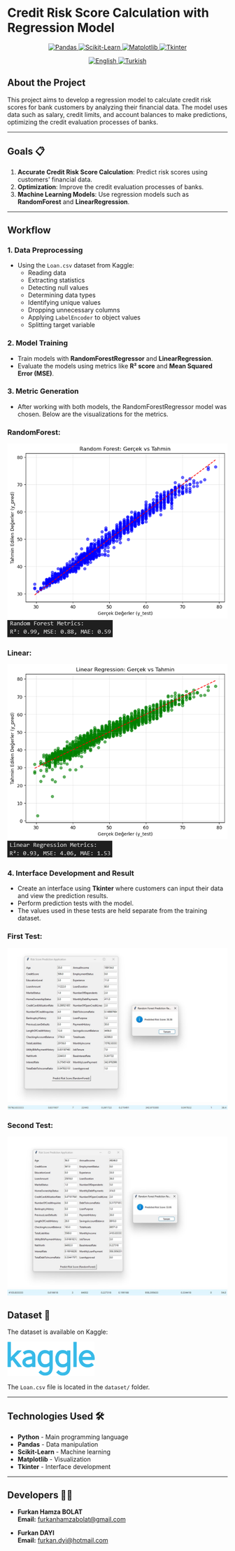 # Credit Risk Score Calculation with Regression Model

<p align="center">
  <a href="https://pandas.pydata.org/">
    <img src="https://img.shields.io/badge/Pandas-1.x-blue?logo=pandas&logoColor=white" alt="Pandas">
  </a>
  <a href="https://scikit-learn.org/">
    <img src="https://img.shields.io/badge/Scikit--Learn-0.24-green?logo=scikit-learn&logoColor=white" alt="Scikit-Learn">
  </a>
  <a href="https://matplotlib.org/">
    <img src="https://img.shields.io/badge/Matplotlib-3.x-orange?logo=matplotlib&logoColor=white" alt="Matplotlib">
  </a>
  <a href="https://docs.python.org/3/library/tkinter.html">
    <img src="https://img.shields.io/badge/Tkinter-Built--in-yellow?logo=tkinter&logoColor=white" alt="Tkinter">
  </a>
</p>


<p align="center">
  <a href="README.md">
    <img src="https://img.shields.io/badge/lang-English-blue.svg" alt="English">
  </a>
  <a href="README_TR.md">
    <img src="https://img.shields.io/badge/lang-Turkish-red.svg" alt="Turkish">
  </a>
</p>

## About the Project

This project aims to develop a regression model to calculate credit risk scores for bank customers by analyzing their financial data. The model uses data such as salary, credit limits, and account balances to make predictions, optimizing the credit evaluation processes of banks.

---

## Goals 📋

1. **Accurate Credit Risk Score Calculation**: Predict risk scores using customers' financial data.
2. **Optimization**: Improve the credit evaluation processes of banks.
3. **Machine Learning Models**: Use regression models such as **RandomForest** and **LinearRegression**.

---

## Workflow

### 1. **Data Preprocessing**
- Using the `Loan.csv` dataset from Kaggle:
  - Reading data
  - Extracting statistics
  - Detecting null values
  - Determining data types
  - Identifying unique values
  - Dropping unnecessary columns
  - Applying `LabelEncoder` to object values
  - Splitting target variable

### 2. **Model Training**
- Train models with **RandomForestRegressor** and **LinearRegression**.
- Evaluate the models using metrics like **R² score** and **Mean Squared Error (MSE)**.

### 3. **Metric Generation**
- After working with both models, the RandomForestRegressor model was chosen. Below are the visualizations for the metrics.
### RandomForest:
<img src="images/RandomForest.png" alt="RandomForest">
<img src="images/RandomMetric.png" alt="RandomMetric">

### Linear:

<img src="images/Linear.png" alt="Linear">
<img src="images/LinearMetric.png" alt="LinearMetric">

### 4. **Interface Development and Result**
- Create an interface using **Tkinter** where customers can input their data and view the prediction results.
- Perform prediction tests with the model.
- The values used in these tests are held separate from the training dataset.

### First Test:
<img src="images/Pred1.jpg" alt="Pred1">
<img src="images/Pred1_1.jpg" alt="Pred1_1">

### Second Test:

<img src="images/Pred2.jpg" alt="Pred2">
<img src="images/Pred2_2.jpg" alt="Pred2_2">

## Dataset 📂

The dataset is available on Kaggle:  

<p align="left">
  <a href="https://www.kaggle.com/datasets/lorenzozoppelletto/financial-risk-for-loan-approval">
    <img src="images/Kaggle_logo.png" alt="Kaggle Logo" width="200">
  </a>
</p>

The `Loan.csv` file is located in the `dataset/` folder.

---

## Technologies Used 🛠️
- **Python** - Main programming language
- **Pandas** - Data manipulation
- **Scikit-Learn** - Machine learning
- **Matplotlib** - Visualization
- **Tkinter** - Interface development

---

## Developers 👨‍💻

- **Furkan Hamza BOLAT**  
  **Email:** [furkanhamzabolat@gmail.com](mailto:furkanhamzabolat@gmail.com)  

- **Furkan DAYI**  
  **Email:** [furkan.dyi@hotmail.com](mailto:furkan.dyi@hotmail.com)
